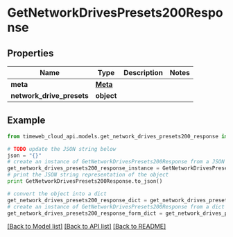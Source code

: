 # GetNetworkDrivesPresets200Response


## Properties
Name | Type | Description | Notes
------------ | ------------- | ------------- | -------------
**meta** | [**Meta**](Meta.md) |  | 
**network_drive_presets** | **object** |  | 

## Example

```python
from timeweb_cloud_api.models.get_network_drives_presets200_response import GetNetworkDrivesPresets200Response

# TODO update the JSON string below
json = "{}"
# create an instance of GetNetworkDrivesPresets200Response from a JSON string
get_network_drives_presets200_response_instance = GetNetworkDrivesPresets200Response.from_json(json)
# print the JSON string representation of the object
print GetNetworkDrivesPresets200Response.to_json()

# convert the object into a dict
get_network_drives_presets200_response_dict = get_network_drives_presets200_response_instance.to_dict()
# create an instance of GetNetworkDrivesPresets200Response from a dict
get_network_drives_presets200_response_form_dict = get_network_drives_presets200_response.from_dict(get_network_drives_presets200_response_dict)
```
[[Back to Model list]](../README.md#documentation-for-models) [[Back to API list]](../README.md#documentation-for-api-endpoints) [[Back to README]](../README.md)


